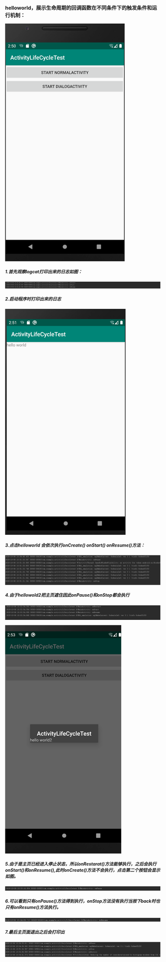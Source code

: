 ### helloworld，展示生命周期的回调函数在不同条件下的触发条件和运行机制：

![](https://github.com/TomHardyWu/2018118148_Android/blob/master/02SecondHomeWork/img02/%E5%B1%8F%E5%B9%95%E6%88%AA%E5%9B%BE01.png)

#####     					1.首先观察logcat打印出来的日志如图：

![](https://github.com/TomHardyWu/2018118148_Android/blob/master/02SecondHomeWork/img02/%E5%B1%8F%E5%B9%95%E6%88%AA%E5%9B%BE02.png)

#####                                2.启动程序时打印出来的日志

![](https://github.com/TomHardyWu/2018118148_Android/blob/master/02SecondHomeWork/img02/%E5%B1%8F%E5%B9%95%E6%88%AA%E5%9B%BE03.png)

##### 3.点击helloworld 会依次执行onCreate() onStart() onResume()方法：

![](https://github.com/TomHardyWu/2018118148_Android/blob/master/02SecondHomeWork/img02/%E5%B1%8F%E5%B9%95%E6%88%AA%E5%9B%BE04.png)

##### 4.由于hellowold2把主页遮住因此onPause()和onStop都会执行

![](https://github.com/TomHardyWu/2018118148_Android/blob/master/02SecondHomeWork/img02/%E5%B1%8F%E5%B9%95%E6%88%AA%E5%9B%BE05.png)

![](https://github.com/TomHardyWu/2018118148_Android/blob/master/02SecondHomeWork/img02/%E5%B1%8F%E5%B9%95%E6%88%AA%E5%9B%BE06.png)

##### 5.由于是主页已经进入停止状态，所以onRestarat()方法能够执行，之后会执行onStart()和onResume(),此时onCreate()方法不会执行，点击第二个按钮会显示如图。

![](https://github.com/TomHardyWu/2018118148_Android/blob/master/02SecondHomeWork/img02/%E5%B1%8F%E5%B9%95%E6%88%AA%E5%9B%BE07.png)

##### 6.可以看到只有onPause()方法得到执行，onStop方法没有执行当按下back时也只有onResume()方法执行。

![](https://github.com/TomHardyWu/2018118148_Android/blob/master/02SecondHomeWork/img02/%E5%B1%8F%E5%B9%95%E6%88%AA%E5%9B%BE08.png)

##### 7.最后主页面退出之后会打印出

![](https://github.com/TomHardyWu/2018118148_Android/blob/master/02SecondHomeWork/img02/%E5%B1%8F%E5%B9%95%E6%88%AA%E5%9B%BE09.png)